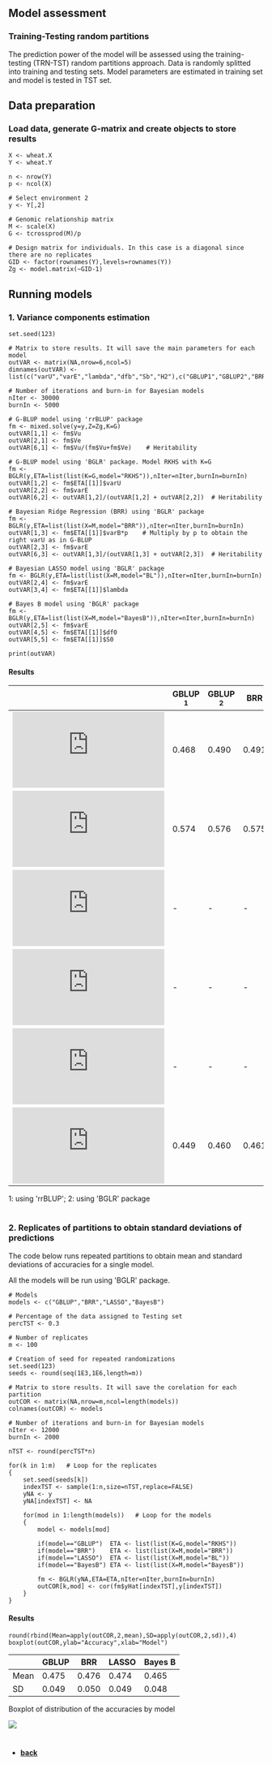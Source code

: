 
## Model assessment
### Training-Testing random partitions
The prediction power of the model will be assessed using the training-testing (TRN-TST) random partitions approach. Data is randomly splitted into training and testing sets. Model parameters are estimated in training set and model is tested in TST set. 

## Data preparation
### Load data, generate G-matrix and create objects to store results
```
X <- wheat.X
Y <- wheat.Y

n <- nrow(Y)
p <- ncol(X)

# Select environment 2
y <- Y[,2]

# Genomic relationship matrix
M <- scale(X)
G <- tcrossprod(M)/p

# Design matrix for individuals. In this case is a diagonal since there are no replicates
GID <- factor(rownames(Y),levels=rownames(Y))
Zg <- model.matrix(~GID-1)
```

## Running models

### 1. Variance components estimation
```
set.seed(123)

# Matrix to store results. It will save the main parameters for each model
outVAR <- matrix(NA,nrow=6,ncol=5)
dimnames(outVAR) <- list(c("varU","varE","lambda","dfb","Sb","H2"),c("GBLUP1","GBLUP2","BRR","LASSO","BayesB"))

# Number of iterations and burn-in for Bayesian models
nIter <- 30000
burnIn <- 5000

# G-BLUP model using 'rrBLUP' package
fm <- mixed.solve(y=y,Z=Zg,K=G) 
outVAR[1,1] <- fm$Vu
outVAR[2,1] <- fm$Ve
outVAR[6,1] <- fm$Vu/(fm$Vu+fm$Ve)    # Heritability

# G-BLUP model using 'BGLR' package. Model RKHS with K=G
fm <- BGLR(y,ETA=list(list(K=G,model="RKHS")),nIter=nIter,burnIn=burnIn)
outVAR[1,2] <- fm$ETA[[1]]$varU
outVAR[2,2] <- fm$varE
outVAR[6,2] <- outVAR[1,2]/(outVAR[1,2] + outVAR[2,2])  # Heritability

# Bayesian Ridge Regression (BRR) using 'BGLR' package
fm <- BGLR(y,ETA=list(list(X=M,model="BRR")),nIter=nIter,burnIn=burnIn)
outVAR[1,3] <- fm$ETA[[1]]$varB*p    # Multiply by p to obtain the right varU as in G-BLUP
outVAR[2,3] <- fm$varE
outVAR[6,3] <- outVAR[1,3]/(outVAR[1,3] + outVAR[2,3])  # Heritability

# Bayesian LASSO model using 'BGLR' package
fm <- BGLR(y,ETA=list(list(X=M,model="BL")),nIter=nIter,burnIn=burnIn)
outVAR[2,4] <- fm$varE
outVAR[3,4] <- fm$ETA[[1]]$lambda

# Bayes B model using 'BGLR' package
fm <- BGLR(y,ETA=list(list(X=M,model="BayesB")),nIter=nIter,burnIn=burnIn)
outVAR[2,5] <- fm$varE
outVAR[4,5] <- fm$ETA[[1]]$df0
outVAR[5,5] <- fm$ETA[[1]]$S0

print(outVAR)
```

#### Results

|       |GBLUP <sup>1</sup>  | GBLUP <sup>2</sup>  | BRR | LASSO | Bayes B |
|-------|------|------|------|------|------|
|![](https://latex.codecogs.com/gif.latex?%5Csigma%5E2_u) |0.468 |0.490|0.491|  -  |  -  |
|![](https://latex.codecogs.com/gif.latex?%5Csigma%5E2_%5Cvarepsilon)  |0.574|0.576|0.575|0.589|0.572|
|![](https://latex.codecogs.com/gif.latex?%5Clambda)  |  -  |  -  |  -  |58.805|  -  |
|![](https://latex.codecogs.com/gif.latex?df_%5Cbeta)  |  -  |  -  |  -  |  -  |  5  |
|![](https://latex.codecogs.com/gif.latex?S_%5Cbeta)  |  -  |  -  |  -  |  -  |0.033|
|![](https://latex.codecogs.com/gif.latex?H%5E2_g) |0.449|0.460|0.461|  -  |  -  |

1: using 'rrBLUP'; 2: using 'BGLR' package

#
### 2. Replicates of partitions to obtain standard deviations of predictions
The code below runs repeated partitions to obtain mean and standard deviations of accuracies for a single model.

All the models will be run using 'BGLR' package.

```
# Models
models <- c("GBLUP","BRR","LASSO","BayesB")

# Percentage of the data assigned to Testing set
percTST <- 0.3

# Number of replicates
m <- 100

# Creation of seed for repeated randomizations
set.seed(123)
seeds <- round(seq(1E3,1E6,length=m))

# Matrix to store results. It will save the corelation for each partition
outCOR <- matrix(NA,nrow=m,ncol=length(models))
colnames(outCOR) <- models

# Number of iterations and burn-in for Bayesian models
nIter <- 12000
burnIn <- 2000

nTST <- round(percTST*n)

for(k in 1:m)   # Loop for the replicates
{
    set.seed(seeds[k])
    indexTST <- sample(1:n,size=nTST,replace=FALSE)
    yNA <- y
    yNA[indexTST] <- NA

    for(mod in 1:length(models))   # Loop for the models
    {
        model <- models[mod]
        
        if(model=="GBLUP")  ETA <- list(list(K=G,model="RKHS"))
        if(model=="BRR")    ETA <- list(list(X=M,model="BRR"))
        if(model=="LASSO")  ETA <- list(list(X=M,model="BL"))
        if(model=="BayesB") ETA <- list(list(X=M,model="BayesB"))

        fm <- BGLR(yNA,ETA=ETA,nIter=nIter,burnIn=burnIn)
        outCOR[k,mod] <- cor(fm$yHat[indexTST],y[indexTST])
    }
}
```

#### Results
```
round(rbind(Mean=apply(outCOR,2,mean),SD=apply(outCOR,2,sd)),4)
boxplot(outCOR,ylab="Accuracy",xlab="Model")
```

|       |GBLUP  | BRR  | LASSO | Bayes B |
|-------|-------|--------|------|-------|
|Mean | 0.475  | 0.476  | 0.474 | 0.465 |
|SD  | 0.049 | 0.050 | 0.049 | 0.048 |

Boxplot of distribution of the accuracies by model

![](https://github.com/MarcooLopez/Genomic-Selection/blob/master/boxplot1.png)

#
* **[back](https://github.com/MarcooLopez/Genomic-Selection-Demo/blob/master/README.md)**
